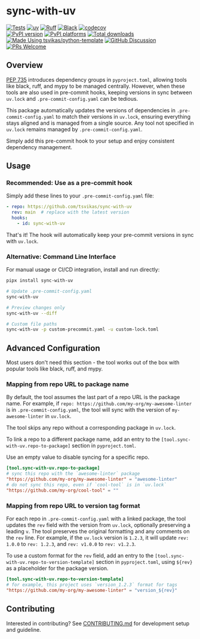 # sync-with-uv

[![Tests][tests-badge]][tests-link]
[![uv][uv-badge]][uv-link]
[![Ruff][ruff-badge]][ruff-link]
[![Black][black-badge]][black-link]
[![codecov][codecov-badge]][codecov-link]
\
[![PyPI version][pypi-version-badge]][pypi-link]
[![PyPI platforms][pypi-platforms-badge]][pypi-link]
[![Total downloads][pepy-badge]][pepy-link]
\
[![Made Using tsvikas/python-template][template-badge]][template-link]
[![GitHub Discussion][github-discussions-badge]][github-discussions-link]
[![PRs Welcome][prs-welcome-badge]][prs-welcome-link]

## Overview

[PEP 735](https://peps.python.org/pep-0735/) introduces dependency groups in `pyproject.toml`,
allowing tools like black, ruff, and mypy to be managed centrally.
However, when these tools are also used in pre-commit hooks,
keeping versions in sync between `uv.lock` and `.pre-commit-config.yaml` can be tedious.

This package automatically updates the versions of dependencies in `.pre-commit-config.yaml` to match their versions in `uv.lock`,
ensuring everything stays aligned and is managed from a single source.
Any tool not specified in `uv.lock` remains managed by `.pre-commit-config.yaml`.

Simply add this pre-commit hook to your setup and enjoy consistent dependency management.

## Usage

### Recommended: Use as a pre-commit hook

Simply add these lines to your `.pre-commit-config.yaml` file:

```yaml
- repo: https://github.com/tsvikas/sync-with-uv
  rev: main  # replace with the latest version
  hooks:
    - id: sync-with-uv
```

That's it! The hook will automatically keep your pre-commit versions in sync with `uv.lock`.

### Alternative: Command Line Interface

For manual usage or CI/CD integration, install and run directly:

```bash
pipx install sync-with-uv

# Update .pre-commit-config.yaml
sync-with-uv

# Preview changes only
sync-with-uv --diff

# Custom file paths
sync-with-uv -p custom-precommit.yaml -u custom-lock.toml
```

## Advanced Configuration

Most users don't need this section - the tool works out of the box with popular tools like black, ruff, and mypy.

### Mapping from repo URL to package name

By default, the tool assumes the last part of a repo URL is the package name.
For example, if `repo: https://github.com/my-org/my-awesome-linter` is in `.pre-commit-config.yaml`,
the tool will sync with the version of `my-awesome-linter` in `uv.lock`.

The tool skips any repo without a corresponding package in `uv.lock`.

To link a repo to a different package name,
add an entry to the `[tool.sync-with-uv.repo-to-package]` section in `pyproject.toml`.

Use an empty value to disable syncing for a specific repo.

```toml
[tool.sync-with-uv.repo-to-package]
# sync this repo with the `awesome-linter` package
"https://github.com/my-org/my-awesome-linter" = "awesome-linter"
# do not sync this repo, even if `cool-tool` is in `uv.lock`
"https://github.com/my-org/cool-tool" = ""
```

### Mapping from repo URL to version tag format

For each repo in `.pre-commit-config.yaml` with a linked package,
the tool updates the `rev` field with the version from `uv.lock`, optionally preserving a leading `v`.
The tool preserves the original formatting and any comments on the `rev` line.
For example, if the `uv.lock` version is `1.2.3`,
it will update `rev: 1.0.0` to `rev: 1.2.3`,
and `rev: v1.0.0` to `rev: v1.2.3`.

To use a custom format for the `rev` field,
add an entry to the `[tool.sync-with-uv.repo-to-version-template]` section in `pyproject.toml`,
using `${rev}` as a placeholder for the package version.

```toml
[tool.sync-with-uv.repo-to-version-template]
# for example, this project uses `version_1.2.3` format for tags
"https://github.com/my-org/my-awesome-linter" = "version_${rev}"
```

## Contributing

Interested in contributing?
See [CONTRIBUTING.md](CONTRIBUTING.md) for development setup and guideline.

[black-badge]: https://img.shields.io/badge/code%20style-black-000000.svg
[black-link]: https://github.com/psf/black
[codecov-badge]: https://codecov.io/gh/tsvikas/sync-with-uv/graph/badge.svg
[codecov-link]: https://codecov.io/gh/tsvikas/sync-with-uv
[github-discussions-badge]: https://img.shields.io/static/v1?label=Discussions&message=Ask&color=blue&logo=github
[github-discussions-link]: https://github.com/tsvikas/sync-with-uv/discussions
[pepy-badge]: https://img.shields.io/pepy/dt/sync-with-uv
[pepy-link]: https://pepy.tech/project/sync-with-uv
[prs-welcome-badge]: https://img.shields.io/badge/PRs-welcome-brightgreen.svg
[prs-welcome-link]: https://opensource.guide/how-to-contribute/
[pypi-link]: https://pypi.org/project/sync-with-uv/
[pypi-platforms-badge]: https://img.shields.io/pypi/pyversions/sync-with-uv
[pypi-version-badge]: https://img.shields.io/pypi/v/sync-with-uv
[ruff-badge]: https://img.shields.io/endpoint?url=https://raw.githubusercontent.com/astral-sh/ruff/main/assets/badge/v2.json
[ruff-link]: https://github.com/astral-sh/ruff
[template-badge]: https://img.shields.io/badge/%F0%9F%9A%80_Made_Using-tsvikas%2Fpython--template-gold
[template-link]: https://github.com/tsvikas/python-template
[tests-badge]: https://github.com/tsvikas/sync-with-uv/actions/workflows/ci.yml/badge.svg
[tests-link]: https://github.com/tsvikas/sync-with-uv/actions/workflows/ci.yml
[uv-badge]: https://img.shields.io/endpoint?url=https://raw.githubusercontent.com/astral-sh/uv/main/assets/badge/v0.json
[uv-link]: https://github.com/astral-sh/uv

